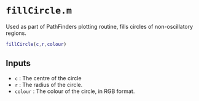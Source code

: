 # `fillCircle.m`

Used as part of PathFinders plotting routine, fills circles of non-oscillatory regions.

```matlab
fillCircle(c,r,colour)
```

## Inputs
* `c` : The centre of the circle
* `r` : The radius of the circle.
* `colour` : The colour of the circle, in RGB format.